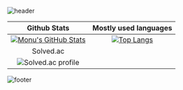 ![header](https://capsule-render.vercel.app/api?type=waving&color=gradient&height=300&section=header&text=Dahui-Kim%20&fontSize=90)


|Github Stats|Mostly used languages|
|:----:|:----:|
|[![Monu's GitHub Stats](https://github-readme-stats.vercel.app/api?username=KimDahui42&count_private=true&show_icons=true&theme=radical)](https://github.com/anuraghazra/github-readme-stats)|[![Top Langs](https://github-readme-stats.vercel.app/api/top-langs/?username=KimDahui42&layout=compact&theme=radical&exclude_repo=KimDahui42.github.io&count_private=true)](https://github.com/anuraghazra/github-readme-stats)|
|Solved.ac|
|![Solved.ac profile](http://mazassumnida.wtf/api/pastel/generate_badge?boj=kkddiiock)|






![footer](https://capsule-render.vercel.app/api?type=waving&reversal=true&color=gradient&section=footer)

